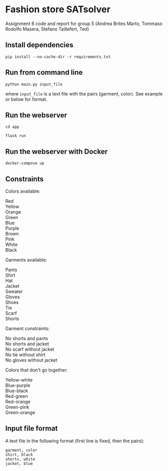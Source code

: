 # Fashion store SATsolver
Assignment 6 code and report for group 5 (Andrea Brites Marto, Tommaso Rodolfo Masera, Stefano Taillefert, Ted)


## Install dependencies

```console
pip install --no-cache-dir -r requirements.txt
```


## Run from command line

```console
python main.py input_file
```
where `input_file` is a text file with the pairs (garment, color). See example or below for format.


## Run the webserver

```console
cd app
```

```console
flask run
```


## Run the webserver with Docker

```console
docker-compose up
```

## Constraints

Colors available:

Red\
Yellow\
Orange\
Green\
Blue\
Purple\
Brown\
Pink\
White\
Black

Garments available:

Pants\
Shirt\
Hat\
Jacket\
Sweater\
Gloves\
Shoes\
Tie\
Scarf\
Shorts

Garment constraints:

No shorts and pants\
No shorts and jacket\
No scarf without jacket\
No tie without shirt\
No gloves without jacket

Colors that don't go together:

Yellow-white\
Blue-purple\
Blue-black\
Red-green\
Red-orange\
Green-pink\
Green-orange


## Input file format

A text file in the following format (first line is fixed, then the pairs):
```
garment, color
shirt, black
shorts, white
jacket, blue
```
